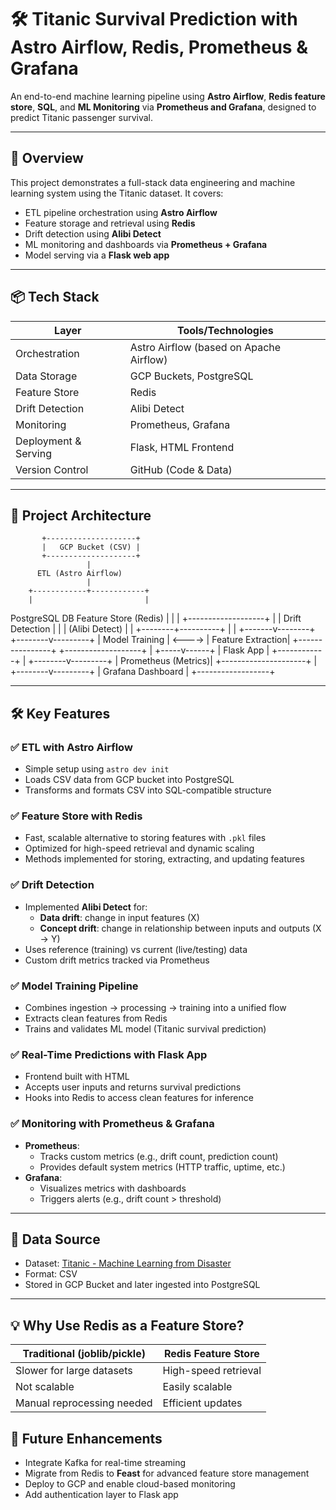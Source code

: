 # 🛠️ Titanic Survival Prediction with Astro Airflow, Redis, Prometheus & Grafana

An end-to-end machine learning pipeline using **Astro Airflow**, **Redis feature store**, **SQL**, and **ML Monitoring** via **Prometheus and Grafana**, designed to predict Titanic passenger survival.

---

## 🚀 Overview

This project demonstrates a full-stack data engineering and machine learning system using the Titanic dataset. It covers:

- ETL pipeline orchestration using **Astro Airflow**
- Feature storage and retrieval using **Redis**
- Drift detection using **Alibi Detect**
- ML monitoring and dashboards via **Prometheus + Grafana**
- Model serving via a **Flask web app**

---

## 📦 Tech Stack

| Layer               | Tools/Technologies                                      |
|---------------------|--------------------------------------------------------|
| Orchestration       | Astro Airflow (based on Apache Airflow)               |
| Data Storage        | GCP Buckets, PostgreSQL                               |
| Feature Store       | Redis                                                  |
| Drift Detection     | Alibi Detect                                           |
| Monitoring          | Prometheus, Grafana                                    |
| Deployment & Serving| Flask, HTML Frontend                                  |
| Version Control     | GitHub (Code & Data)                                   |

---

## 🧱 Project Architecture

           +--------------------+
           |   GCP Bucket (CSV) |
           +--------------------+
                     |
          ETL (Astro Airflow)
                     |
        +------------+------------+
        |                         |
PostgreSQL DB               Feature Store (Redis)
        |                         |
        |                 +-------------------+
        |                 | Drift Detection   |
        |                 | (Alibi Detect)    |
        |                 +--------+----------+
        |                          |
+-------v--------+        +--------v---------+
| Model Training | <----> | Feature Extraction|
+----------------+        +-------------------+
                     |
               +-----v------+
               | Flask App  |
               +------------+
                     |
            +--------v---------+
            | Prometheus (Metrics)|
            +---------------------+
                     |
            +--------v---------+
            | Grafana Dashboard |
            +------------------+



---

## 🛠️ Key Features

### ✅ ETL with Astro Airflow
- Simple setup using `astro dev init`
- Loads CSV data from GCP bucket into PostgreSQL
- Transforms and formats CSV into SQL-compatible structure

### ✅ Feature Store with Redis
- Fast, scalable alternative to storing features with `.pkl` files
- Optimized for high-speed retrieval and dynamic scaling
- Methods implemented for storing, extracting, and updating features

### ✅ Drift Detection
- Implemented **Alibi Detect** for:
  - **Data drift**: change in input features (X)
  - **Concept drift**: change in relationship between inputs and outputs (X → Y)
- Uses reference (training) vs current (live/testing) data
- Custom drift metrics tracked via Prometheus

### ✅ Model Training Pipeline
- Combines ingestion → processing → training into a unified flow
- Extracts clean features from Redis
- Trains and validates ML model (Titanic survival prediction)

### ✅ Real-Time Predictions with Flask App
- Frontend built with HTML
- Accepts user inputs and returns survival predictions
- Hooks into Redis to access clean features for inference

### ✅ Monitoring with Prometheus & Grafana
- **Prometheus**:
  - Tracks custom metrics (e.g., drift count, prediction count)
  - Provides default system metrics (HTTP traffic, uptime, etc.)
- **Grafana**:
  - Visualizes metrics with dashboards
  - Triggers alerts (e.g., drift count > threshold)

---

## 🧪 Data Source

- Dataset: [Titanic - Machine Learning from Disaster](https://www.kaggle.com/c/titanic)
- Format: CSV
- Stored in GCP Bucket and later ingested into PostgreSQL

---

## 💡 Why Use Redis as a Feature Store?

| Traditional (joblib/pickle) | Redis Feature Store |
|-----------------------------|---------------------|
| Slower for large datasets   | High-speed retrieval |
| Not scalable                | Easily scalable      |
| Manual reprocessing needed  | Efficient updates    |


## 🧭 Future Enhancements

- Integrate Kafka for real-time streaming
- Migrate from Redis to **Feast** for advanced feature store management
- Deploy to GCP and enable cloud-based monitoring
- Add authentication layer to Flask app



